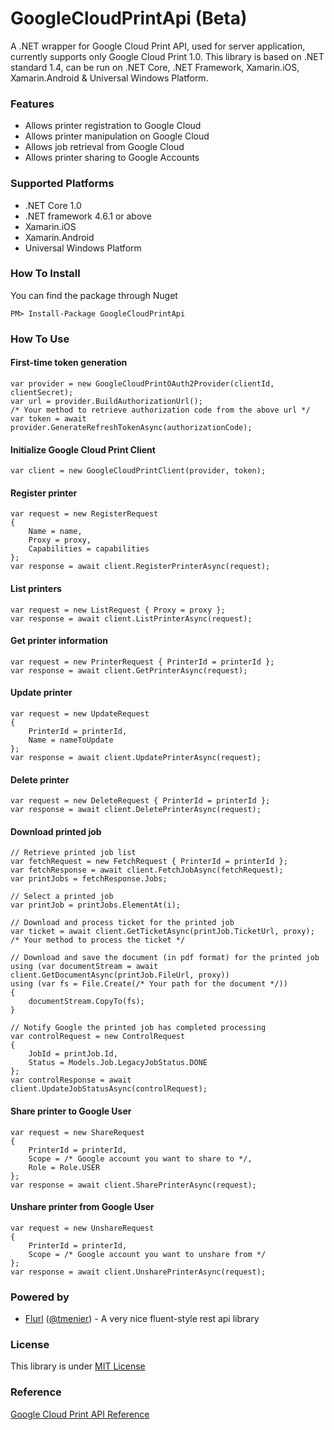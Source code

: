 # GoogleCloudPrintApi (Beta)
A .NET wrapper for Google Cloud Print API, used for server application, currently supports only Google Cloud Print 1.0. This library is based on .NET standard 1.4, can be run on .NET Core, .NET Framework, Xamarin.iOS, Xamarin.Android & Universal Windows Platform.

### Features
* Allows printer registration to Google Cloud
* Allows printer manipulation on Google Cloud
* Allows job retrieval from Google Cloud
* Allows printer sharing to Google Accounts

### Supported Platforms
* .NET Core 1.0
* .NET framework 4.6.1 or above
* Xamarin.iOS
* Xamarin.Android
* Universal Windows Platform

### How To Install
You can find the package through Nuget

	PM> Install-Package GoogleCloudPrintApi

### How To Use

#### First-time token generation
	var provider = new GoogleCloudPrintOAuth2Provider(clientId, clientSecret);
	var url = provider.BuildAuthorizationUrl();
	/* Your method to retrieve authorization code from the above url */
	var token = await provider.GenerateRefreshTokenAsync(authorizationCode);
	

#### Initialize Google Cloud Print Client
	var client = new GoogleCloudPrintClient(provider, token);
	
#### Register printer
	var request = new RegisterRequest
	{
		Name = name,
		Proxy = proxy,
		Capabilities = capabilities
	};
	var response = await client.RegisterPrinterAsync(request);
	
#### List printers
	var request = new ListRequest { Proxy = proxy };
	var response = await client.ListPrinterAsync(request);
	
#### Get printer information
	var request = new PrinterRequest { PrinterId = printerId };
	var response = await client.GetPrinterAsync(request);
	
#### Update printer
	var request = new UpdateRequest
	{
		PrinterId = printerId,
		Name = nameToUpdate
	};
	var response = await client.UpdatePrinterAsync(request);
	
#### Delete printer
	var request = new DeleteRequest { PrinterId = printerId };
	var response = await client.DeletePrinterAsync(request);
	
#### Download printed job
	// Retrieve printed job list
	var fetchRequest = new FetchRequest { PrinterId = printerId };
	var fetchResponse = await client.FetchJobAsync(fetchRequest);
	var printJobs = fetchResponse.Jobs;
	
	// Select a printed job
	var printJob = printJobs.ElementAt(i);
	
	// Download and process ticket for the printed job
	var ticket = await client.GetTicketAsync(printJob.TicketUrl, proxy);
	/* Your method to process the ticket */
	
	// Download and save the document (in pdf format) for the printed job
	using (var documentStream = await client.GetDocumentAsync(printJob.FileUrl, proxy))
	using (var fs = File.Create(/* Your path for the document */))
	{
		documentStream.CopyTo(fs);
	}
	
	// Notify Google the printed job has completed processing
	var controlRequest = new ControlRequest
	{
		JobId = printJob.Id,
		Status = Models.Job.LegacyJobStatus.DONE
	};
	var controlResponse = await client.UpdateJobStatusAsync(controlRequest);
	

#### Share printer to Google User
	var request = new ShareRequest
	{
		PrinterId = printerId,
		Scope = /* Google account you want to share to */,
		Role = Role.USER
	};
	var response = await client.SharePrinterAsync(request);

#### Unshare printer from Google User
	var request = new UnshareRequest
	{
		PrinterId = printerId,
		Scope = /* Google account you want to unshare from */
	};
	var response = await client.UnsharePrinterAsync(request);

### Powered by
* [Flurl](https://github.com/tmenier/Flurl) ([@tmenier](https://github.com/tmenier)) - A very nice fluent-style rest api library

### License
This library is under [MIT License](https://github.com/salmonthinlion/GoogleCloudPrintApi/blob/master/LICENSE)

### Reference
[Google Cloud Print API Reference](https://developers.google.com/cloud-print/docs/proxyinterfaces)
	
	
